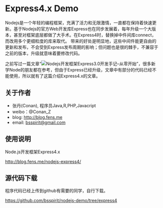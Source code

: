 Express4.x Demo
==============================

Nodejs是一个年轻的编程框架，充满了活力和无限激情，一直都在保持着快速更新。基于Nodejs的官方Web开发库Express也在同步发展着，每年升级一个大版本，甚至对框架底层都做了大手术。在Express4时，替换掉中件间库connect，而改用多个更细粒度的库来取代。
带来的好处是明显地，这些中间件能更自由的更新和发布，不会受到Express发布周期的影响；但问题也是很的棘手，不兼容于之前的版本，升级就意味着要修改代码。

之前写过一篇文章“![Nodejs开发框架Express3.0开发手记–从零开始](http://blog.fens.me/nodejs-express3/)”，很多新学Node的朋友都在参考，但由于Express已经升级，文章中有部分的代码已经不能使用，所以就有了这篇介绍Express4.x的文章。

关于作者
----------------------

* 张丹(Conan), 程序员Java,R,PHP,Javacript
* weibo：@Conan_Z
* blog: http://blog.fens.me
* email: bsspirit@gmail.com

使用说明
----------------------

Node.js开发框架Express4.x

http://blog.fens.me/nodejs-express4/

源代码下载
----------------------

程序代码已经上传到github有需要的同学，自行下载。

https://github.com/bsspirit/nodejs-demo/tree/express4
